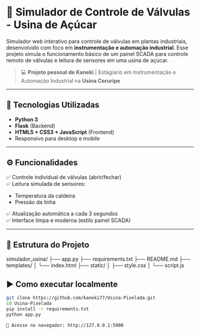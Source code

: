 # 🔧 Simulador de Controle de Válvulas - Usina de Açúcar

Simulador web interativo para controle de válvulas em plantas industriais, desenvolvido com foco em **instrumentação e automação industrial**. Esse projeto simula o funcionamento básico de um painel SCADA para controle remoto de válvulas e leitura de sensores em uma usina de açúcar.

> 💻 **Projeto pessoal de Kaneki** | Estágiario em Instrumentação e Automação Industrial na **Usina Coruripe**

---

## 🚀 Tecnologias Utilizadas

- **Python 3**
- **Flask** (Backend)
- **HTML5 + CSS3 + JavaScript** (Frontend)
- Responsivo para desktop e mobile

---

## ⚙️ Funcionalidades

✅ Controle individual de válvulas (abrir/fechar)  
✅ Leitura simulada de sensores:
- Temperatura da caldeira
- Pressão da linha

✅ Atualização automática a cada 3 segundos  
✅ Interface limpa e moderna (estilo painel SCADA)

---

## 📂 Estrutura do Projeto
simulador_usina/
├── app.py
├── requirements.txt
├── README.md
├── templates/
│ └── index.html
├── static/
│ ├── style.css
│ └── script.js


## ▶️ Como executar localmente

```bash
git clone https://github.com/kaneki77/Usina-Pixelada.git
cd Usina-Pixelada
pip install -r requirements.txt
python app.py

🔗 Acesse no navegador: http://127.0.0.1:5000

